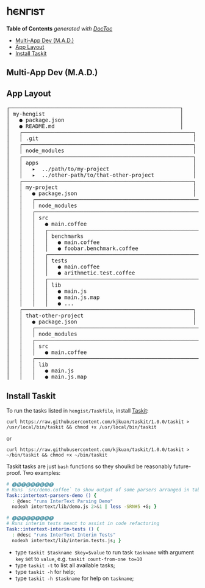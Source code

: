 
# 𐌷𐌴𐌽𐌲𐌹𐍃𐍄

<!-- START doctoc generated TOC please keep comment here to allow auto update -->
<!-- DON'T EDIT THIS SECTION, INSTEAD RE-RUN doctoc TO UPDATE -->
**Table of Contents**  *generated with [DocToc](https://github.com/thlorenz/doctoc)*

- [Multi-App Dev (M.A.D.)](#multi-app-dev-mad)
- [App Layout](#app-layout)
- [Install Taskit](#install-taskit)

<!-- END doctoc generated TOC please keep comment here to allow auto update -->



## Multi-App Dev (M.A.D.)

## App Layout



<pre>
┌─────────────────────────────────────────────────────┐
│ my-hengist                                          │
│   ● package.json                                    │
│   ● README.md                                       │
│   ┌─────────────────────────────────────────────────────┐
│   │ .git                                                │
│   ┌─────────────────────────────────────────────────────┐
│   │ node_modules                                        │
│   ┌─────────────────────────────────────────────────────┐
│   │ apps                                                │
│   │   ▸  ../path/to/my-project                          │
│   │   ▸  ../other-path/to/that-other-project            │
│   ┌─────────────────────────────────────────────────────┐
│   │ my-project                                          │
│   │   ● package.json                                    │
│   │   ┌─────────────────────────────────────────────────────┐
│   │   │ node_modules                                        │
│   │   ┌─────────────────────────────────────────────────────┐
│   │   │ src                                                 │
│   │   │   ● main.coffee                                     │
│   │   │   ┌─────────────────────────────────────────────────────┐
│   │   │   │ benchmarks                                          │
│   │   │   │   ● main.coffee                                     │
│   │   │   │   ● foobar.benchmark.coffee                         │
│   │   │   ┌─────────────────────────────────────────────────────┐
│   │   │   │ tests                                               │
│   │   │   │   ● main.coffee                                     │
│   │   │   │   ● arithmetic.test.coffee                          │
│   │   │   ┌─────────────────────────────────────────────────────┐
│   │   │   │ lib                                                 │
│   │   │   │   ● main.js                                         │
│   │   │   │   ● main.js.map                                     │
│   │   │   │   ● ...                                             │
│   ┌─────────────────────────────────────────────────────┐
│   │ that-other-project                                  │
│   │   ● package.json                                    │
│   │   ┌─────────────────────────────────────────────────────┐
│   │   │ node_modules                                        │
│   │   ┌─────────────────────────────────────────────────────┐
│   │   │ src                                                 │
│   │   │   ● main.coffee                                     │
│   │   ┌─────────────────────────────────────────────────────┐
│   │   │ lib                                                 │
│   │   │   ● main.js                                         │
│   │   │   ● main.js.map                                     │
</pre>

## Install Taskit

To run the tasks listed in `hengist/Taskfile`, install [Taskit](https://github.com/kjkuan/taskit):

```
curl https://raw.githubusercontent.com/kjkuan/taskit/1.0.0/taskit > /usr/local/bin/taskit && chmod +x /usr/local/bin/taskit
```

or

```
curl https://raw.githubusercontent.com/kjkuan/taskit/1.0.0/taskit > ~/bin/taskit && chmod +x ~/bin/taskit
```

Taskit tasks are just `bash` functions so they shoulkd be reasonably future-proof. Two examples:

```bash
# 🅘🅝🅣🅔🅡🅣🅔🅧🅣
# Runs `src/demo.coffee` to show output of some parsers arranged in tables
Task::intertext-parsers-demo () {
  : @desc "runs InterText Parsing Demo"
  nodexh intertext/lib/demo.js 2>&1 | less -SRN#5 +G; }

# 🅘🅝🅣🅔🅡🅣🅔🅧🅣
# Runs interim tests meant to assist in code refactoring
Task::intertext-interim-tests () {
  : @desc "runs InterText Interim Tests"
  nodexh intertext/lib/interim.tests.js; }
```

* type `taskit $taskname $key=$value` to run task `taskname` with argument `key` set to `value`,
  e.g. `taskit count-from-one to=10`
* type `taskit -t` to list all available tasks;
* type `taskit -h` for help;
* type `taskit -h $taskname` for help on `taskname`;




